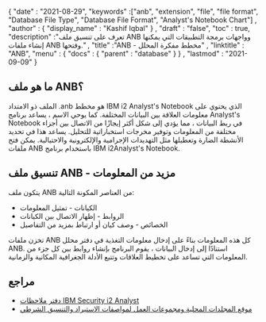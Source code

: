 {
  "date" : "2021-08-29",
  "keywords" :["anb", "extension", "file", "file format", "Database File Type", "Database File Format", "Analyst's Notebook Chart"] ,
  "author" : {
    "display_name" : "Kashif Iqbal"
} ,
  "draft" : "false",
  "toc" : true,
  "description" :"تعرف على تنسيق ملف ANB وواجهات برمجة التطبيقات التي يمكنها إنشاء ملفات ANB وفتحها." ,
  "title" :"ANB - مخطط مفكرة المحلل" ,
  "linktitle" : "ANB",
  "menu" : {
    "docs" : {
      "parent" : "database"
}
} ,
  "lastmod" : "2021-09-09"
}

## ما هو ملف ANB؟

الملف ذو الامتداد .anb هو مخطط IBM i2 Analyst's Notebook الذي يحتوي على معلومات العلاقة بين البيانات المختلفة. كما يوحي الاسم ، يساعد برنامج Analyst's Notebook في ربط البيانات ، مما يؤدي إلى شكل أكثر إيجازًا من الاتصال بين أجزاء مختلفة من المعلومات وتوفير مخرجات استخباراتية للتحليل. يساعد هذا في تحديد الأنشطة الضارة وتعطيلها مثل التهديدات الإجرامية والإلكترونية والاحتيالية. يمكن فتح ملفات ANB باستخدام برنامج IBM i2Analyst's Notebook.

## تنسيق ملف ANB - مزيد من المعلومات

يتكون ملف ANB من العناصر المكونة التالية:

* الكيانات - تمثيل المعلومات
* الروابط - إظهار الاتصال بين الكيانات
* الخصائص - وصف كيان أو ارتباط بمزيد من التفاصيل

تخزن ملفات ANB كل هذه المعلومات بناءً على إدخال معلومات التغذية في دفتر محلل ANB. استنادًا إلى إدخال البيانات ، يقوم البرنامج بإنشاء روابط بين كل جزء من المعلومات التي تساعد على تخطيط العلاقات وتتبع الأدلة الجغرافية المكانية والزمانية.

## مراجع

* [دفتر ملاحظات IBM Security i2 Analyst](https://www.ibm.com/products/i2-analysts-notebook)
* [موقع المجلدات المحلية ومجموعات العمل لمواصفات الاستيراد والتنسيق الشرطي](https://www.ibm.com/support/pages/node/3544449?mhsrc=ibmsearch_a&mhq=ANB%20file%20format)